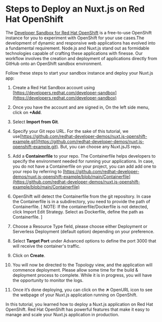 
# Steps to Deploy an Nuxt.js on Red Hat OpenShift

The [Developer Sandbox for Red Hat OpenShift](https://developers.redhat.com/developer-sandbox) is a free-to-use OpenShift instance for you to experiment with OpenShift for your use cases.The development of dynamic and responsive web applications has evolved into a fundamental requirement. Node.js and Nuxt.js stand out as formidable technologies capable of crafting these applications with finesse. Our workflow involves the creation and deployment of applications directly from GitHub onto an OpenShift sandbox environment.

Follow these steps to start your sandbox instance and deploy your Nuxt.js app:

1.  Create a Red Hat Sandbox account using [https://developers.redhat.com/developer-sandbox](https://developers.redhat.com/developer-sandbox)
    
2.  Once you have the account and are signed in, On the left side menu, click on **+Add**.
    
3.  Select **Import from Git**.
    
4.  Specify your Git repo URL. For the sake of this tutorial, we use[https://github.com/redhat-developer-demos/nuxt.js-openshift-example.git](https://github.com/redhat-developer-demos/nuxt.js-openshift-example.git). But, you can choose any Nuxt.jsJS repo.
    
5.  Add a **Containerfile** to your repo. The Containerfile helps developers to specify the environment needed for running your applications. In case, you do not have a Containerfile on your project, you can add add one to your repo by referring to [https://github.com/redhat-developer-demos/nuxt.js-openshift-example/blob/main/Containerfile](https://github.com/redhat-developer-demos/nuxt.js-openshift-example/blob/main/Containerfile)
    
6.  OpenShift will detect the Containerfile from the git repository. In case the Containerfile is in a subdirectory, you need to provide the path of Containerfile.
[ NOTE: If the containerfile/Dockerfile is not detected, click Import Edit Strategy. Select as Dockerfile, define the path as Containerfile. ]

7.  Choose a Resource Type field, please choose either Deployment or Serverless Deployment (default option) depending on your preference.
    
8.  Select **Target Port** under Advanced options to define the port 3000 that will receive the container's traffic.
    
9.  Click on **Create**.
    
10.  You will now be directed to the Topology view, and the application will commence deployment. Please allow some time for the build & deployment process to complete. While it is in progress, you will have the opportunity to monitor the logs.
    
11.  Once it’s done deploying, you can click on the **↗** OpenURL icon to see the webpage of your Nuxt.js application running on OpenShift.

In this tutorial, you learned how to deploy a Nuxt.js application on Red Hat OpenShift. Red Hat OpenShift has powerful features that make it easy to manage and scale your Nuxt.js application in production.
